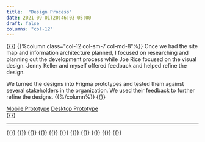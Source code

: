 ```yaml
---
title:  "Design Process"
date: 2021-09-01T20:46:03-05:00
draft: false
columns: "col-12"
---
```

{{<row>}}
{{%column class="col-12 col-sm-7 col-md-8"%}}
Once we had the site map and information architecture planned, I focused on researching and planning out the development process while Joe Rice focused on the visual design. Jenny Keller and myself offered feedback and helped refine the design.

We turned the designs into Frigma prototypes and tested them against several stakeholders in the organization. We used their feedback to further refine the designs.
{{%/column%}}
{{<column class="col-12 col-sm-5 col-md-4">}}
<div class="my-4">
<a href="https://www.figma.com/proto/PQY5Rim2l6O5FTzscONFOs/Intranet---Mobile---Presentation?node-id=130%3A2&scaling=scale-down&page-id=0%3A1&starting-point-node-id=130%3A2&hide-ui=1" class=" btn btn-secondary mb-2 mr-2">Mobile Prototype</a>
<a href="https://www.figma.com/proto/g8hbwaqRbXTxaeE8xxF8rV/Intranet---Desktop---Presentation?node-id=233%3A0&scaling=min-zoom&page-id=0%3A1&starting-point-node-id=233%3A0&hide-ui=1"class=" btn btn-secondary mb-2">Desktop Prototype</a>
</div>
{{</row>}}
<hr class="content-divider clear-both">

{{<row>}}
{{<column class="col-6 col-sm-4">}}
{{<workImage src="/work/fifco-intranet/01-design/Desktop-home-fold.webp" alt="Homepage above the fold design on desktop" caption="Homepage above the fold design on desktop">}}
{{</column>}}
{{<column class="col-6 col-sm-4">}}
{{<workImage src="/work/fifco-intranet/01-design/intranet-desktop.webp" alt="Various Screens on Desktop" caption="Various Screens on Desktop">}}
{{</column>}}
{{<column class="col-6 col-sm-4">}}
{{<workImage src="/work/fifco-intranet/01-design/intranet-mobile.webp" alt="Various Screens on Mobile" caption="Various Screens on Mobile">}}
{{</column>}}
{{</row>}}